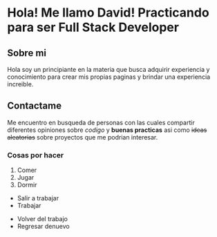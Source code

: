 # Hola! Me llamo David! Practicando para ser Full Stack Developer

## Sobre mi
Hola soy un principiante en la materia que busca adquirir experiencia y conocimiento para crear mis propias paginas y brindar una experiencia increible.

## Contactame
Me encuentro en busqueda de personas con las cuales compartir diferentes opiniones sobre *codigo* y __buenas practicas__ asi como ~~ideas aleatorias~~ sobre proyectos que me podrian interesar.

### Cosas por hacer

1. Comer 
2. Jugar
3. Dormir

- Salir a trabajar
- Trabajar
* Volver del trabajo 
* Regresar denuevo
